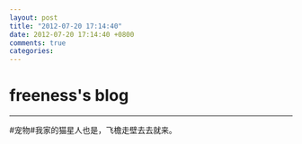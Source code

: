 ```yaml
---
layout: post
title: "2012-07-20 17:14:40"
date: 2012-07-20 17:14:40 +0800
comments: true
categories: 
---
```


# freeness's blog

----------

>
\#宠物\#我家的猫星人也是，飞檐走壁去去就来。